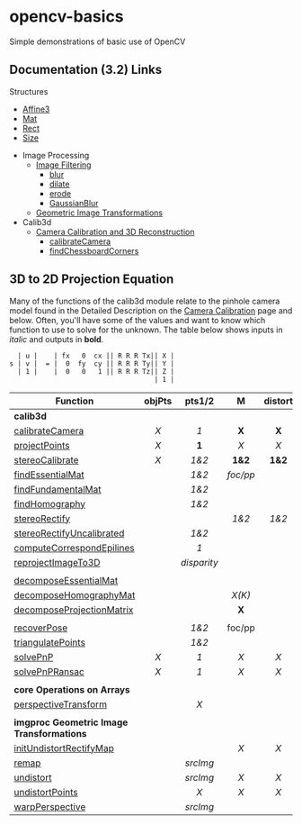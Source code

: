 # opencv-basics
Simple demonstrations of basic use of OpenCV

## Documentation (3.2) Links
Structures
- [Affine3](http://docs.opencv.org/3.2.0/dd/d99/classcv_1_1Affine3.html)
- [Mat](http://docs.opencv.org/3.2.0/d3/d63/classcv_1_1Mat.html)
- [Rect](http://docs.opencv.org/3.2.0/d2/d44/classcv_1_1Rect__.html#afb53dd5c7f9a57ecb3d50d62d2d6dd14)
- [Size](http://docs.opencv.org/3.2.0/d6/d50/classcv_1_1Size__.html)
* Image Processing
  * [Image Filtering](http://docs.opencv.org/3.2.0/d4/d86/group__imgproc__filter.html)
    * [blur](http://docs.opencv.org/3.2.0/d4/d86/group__imgproc__filter.html#ga8c45db9afe636703801b0b2e440fce37)
    * [dilate](http://docs.opencv.org/3.2.0/d4/d86/group__imgproc__filter.html#ga4ff0f3318642c4f469d0e11f242f3b6c)
    * [erode](http://docs.opencv.org/3.2.0/d4/d86/group__imgproc__filter.html#gaeb1e0c1033e3f6b891a25d0511362aeb)
    * [GaussianBlur](http://docs.opencv.org/3.2.0/d4/d86/group__imgproc__filter.html#gaabe8c836e97159a9193fb0b11ac52cf1)
  * [Geometric Image Transformations](http://docs.opencv.org/3.2.0/da/d54/group__imgproc__transform.html)
* Calib3d
  * [Camera Calibration and 3D Reconstruction](http://docs.opencv.org/3.2.0/d9/d0c/group__calib3d.html)
    * [calibrateCamera](http://docs.opencv.org/3.2.0/d9/d0c/group__calib3d.html#ga3207604e4b1a1758aa66acb6ed5aa65d)
    * [findChessboardCorners](http://docs.opencv.org/3.2.0/d9/d0c/group__calib3d.html#ga93efa9b0aa890de240ca32b11253dd4a)


## 3D to 2D Projection Equation
Many of the functions of the calib3d module relate to the pinhole camera model found in the Detailed Description on the
[Camera Calibration](http://docs.opencv.org/3.2.0/d9/d0c/group__calib3d.html) page and below.  Often, you'll have some of the values and want to know which function to use to solve for the unknown.  The table below shows inputs in *italic* and outputs in **bold**.


```
  | u |    | fx   0  cx || R R R Tx|| X |
s | v |  = |  0  fy  cy || R R R Ty|| Y |
  | 1 |    |  0   0   1 || R R R Tz|| Z |
                                    | 1 |
```


| Function           | objPts           | pts1/2  | M  | distort | R | T | E | F | H | R1/R2 | P1/P2 | Q | misc
| ------------------ |:-------------:|:-----:|:------:|:-----:|:--:|:--:| -- | -- | -- | -- | -- | -- | ----
| **calib3d**
| [calibrateCamera](http://docs.opencv.org/3.2.0/d9/d0c/group__calib3d.html#ga3207604e4b1a1758aa66acb6ed5aa65d)    | *X*   | *1* | **X** | **X** | **X** | **X** |
| [projectPoints](http://docs.opencv.org/3.2.0/d9/d0c/group__calib3d.html#ga1019495a2c8d1743ed5cc23fa0daff8c)      | *X*   | **1** | *X* | *X* | *X* | *X*
| [stereoCalibrate](http://docs.opencv.org/3.2.0/d9/d0c/group__calib3d.html#ga246253dcc6de2e0376c599e7d692303a)    | *X*   | *1&2* | **1&2** | **1&2** | **X** | **X** | **X** | **X**
| [findEssentialMat](http://docs.opencv.org/3.2.0/d9/d0c/group__calib3d.html#ga0c86f6478f36d5be6e450751bbf4fec0)   |       | *1&2*  | *foc/pp* |  |  |  | **X** |
| [findFundamentalMat](http://docs.opencv.org/3.2.0/d9/d0c/group__calib3d.html#ga8e25cb8c64d8baa4749ca28ff1b0866a)   |       | *1&2*  |  |  |  |  |  | **X** |
| [findHomography](http://docs.opencv.org/3.2.0/d9/d0c/group__calib3d.html#ga4abc2ece9fab9398f2e560d53c8c9780)   |       | *1&2*  |  |  |  |  |  |  | **X** |
| [stereoRectify](http://docs.opencv.org/3.2.0/d9/d0c/group__calib3d.html#ga617b1685d4059c6040827800e72ad2b6)   |     |  | *1&2*  |*1&2*  | *X* | *X*  |  |  |  | **1&2** | **1&2** | **X** |
| [stereoRectifyUncalibrated](http://docs.opencv.org/3.2.0/d9/d0c/group__calib3d.html#gaadc5b14471ddc004939471339294f052) |  | *1&2*  |  |  |  |  |  | *X* | **1&2**
| [computeCorrespondEpilines](http://docs.opencv.org/3.2.0/d9/d0c/group__calib3d.html#ga19e3401c94c44b47c229be6e51d158b7) |  | *1*  |  |  |  |  |  | *X* 
| [reprojectImageTo3D](http://docs.opencv.org/3.2.0/d9/d0c/group__calib3d.html#ga1bc1152bd57d63bc524204f21fde6e02) |  | *disparity* |  |  |  |  |  |  |  |  |  | *X* | **image3d**
|  |  |  |  |  |  |  |  |  |  |  |  |  | 
| [decomposeEssentialMat](http://docs.opencv.org/3.2.0/d9/d0c/group__calib3d.html#ga54a2f5b3f8aeaf6c76d4a31dece85d5d) |  |  |  |  | *1&2* | *X* | **X** |  |  |  |  |  | 
| [decomposeHomographyMat](http://docs.opencv.org/3.2.0/d9/d0c/group__calib3d.html#ga7f60bdff78833d1e3fd6d9d0fd538d92) |  |  | *X(K)* |  | **multiple** | **multiple** |  |  | *X* |  |  |  | 
| [decomposeProjectionMatrix](http://docs.opencv.org/3.2.0/d9/d0c/group__calib3d.html#gaaae5a7899faa1ffdf268cd9088940248) |  |  | **X** |  | **X** | **X** |  |  |  |  | *P* |  | 
|  |  |  |  |  |  |  |  |  |  |  |  |  | 
| [recoverPose](http://docs.opencv.org/3.2.0/d9/d0c/group__calib3d.html#gadb7d2dfcc184c1d2f496d8639f4371c0) |  | *1&2* | foc/pp |  | **X** | **X** | *X* |  |  |  |  |  | 
| [triangulatePoints](http://docs.opencv.org/3.2.0/d9/d0c/group__calib3d.html#gad3fc9a0c82b08df034234979960b778c) |  | *1&2* |  |  |  |  |  |  |  |  | *P1&P2* |  | **points4D**
| [solvePnP](http://docs.opencv.org/3.2.0/d9/d0c/group__calib3d.html#ga549c2075fac14829ff4a58bc931c033d) | *X* | *1* | *X* | *X* | **X** | **X** |  |  |  |  |  |  | 
| [solvePnPRansac](http://docs.opencv.org/3.2.0/d9/d0c/group__calib3d.html#ga50620f0e26e02caa2e9adc07b5fbf24e) | *X* | *1* | *X* | *X* | **X** | **X** |  |  |  |  |  |  | 
|   |  |  |  |  |  |  |  |  |  |  |  |  | 
| **core Operations on Arrays**
| [perspectiveTransform](http://docs.opencv.org/3.2.0/d2/de8/group__core__array.html#gad327659ac03e5fd6894b90025e6900a7) |  | *X* |  |  |  |  |  |  | *X* |  |  |  | **points**
|   |  |  |  |  |  |  |  |  |  |  |  |  | 
| **imgproc Geometric Image Transformations**
| [initUndistortRectifyMap](http://docs.opencv.org/3.2.0/da/d54/group__imgproc__transform.html#ga7dfb72c9cf9780a347fbe3d1c47e5d5a) |  |  | *X* | *X* |  |  |  |  |  | *X* | *X* |  | **mapx/y**
| [remap](http://docs.opencv.org/3.2.0/da/d54/group__imgproc__transform.html#gab75ef31ce5cdfb5c44b6da5f3b908ea4) |  | *srcImg* |  |  |  |  |  |  |  |  |  |  | *mapx/y***dstImg**
| [undistort](http://docs.opencv.org/3.2.0/da/d54/group__imgproc__transform.html#ga69f2545a8b62a6b0fc2ee060dc30559d) |  | *srcImg* | *X* | *X* |  |  |  |  |  |  |  |  | **dstImg**
| [undistortPoints](http://docs.opencv.org/3.2.0/da/d54/group__imgproc__transform.html#ga55c716492470bfe86b0ee9bf3a1f0f7e) |  | *X* | *X* | *X* |  |  |  |  |  | *X* | *X* |  | **points**
| [warpPerspective](http://docs.opencv.org/3.2.0/da/d54/group__imgproc__transform.html#gaf73673a7e8e18ec6963e3774e6a94b87) |  | *srcImg* |  |  |  |  |  |  | *X* |  |  |  | **dstImg**


